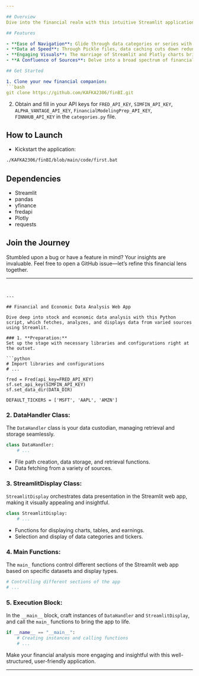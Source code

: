 ```yaml
---

## Overview
Dive into the financial realm with this intuitive Streamlit application, your gateway to a wealth of economic and stock market data. With data right from the reputable FRED database and stock market indexes, it’s more than just numbers—it’s the pulse of the financial market at your fingertips.

## Features

- **Ease of Navigation**: Glide through data categories or series with a streamlined sidebar, making your exploration intuitive.
- **Data at Speed**: Through Pickle files, data caching cuts down redundant API calls, ensuring a swift response and reduced loading times.
- **Engaging Visuals**: The marriage of Streamlit and Plotly charts brings forth interactive visualizations, turning data into insights you can almost touch.
- **A Confluence of Sources**: Delve into a broad spectrum of financial data, thanks to integration with Yahoo Finance, FRED, SimFin, and Finnhub.

## Get Started

1. Clone your new financial companion:
```bash
git clone https://github.com/KAFKA2306/finBI.git
```
2. Obtain and fill in your API keys for `FRED_API_KEY`, `SIMFIN_API_KEY`, `ALPHA_VANTAGE_API_KEY`, `FinancialModelingPrep_API_KEY`, `FINNHUB_API_KEY` in the `categories.py` file.

## How to Launch

- Kickstart the application:
```bash
./KAFKA2306/finBI/blob/main/code/first.bat
```

## Dependencies

- Streamlit
- pandas
- yfinance
- fredapi
- Plotly
- requests

## Join the Journey

Stumbled upon a bug or have a feature in mind? Your insights are invaluable. Feel free to open a GitHub issue—let’s refine this financial lens together.

---
```


---

## Financial and Economic Data Analysis Web App

Dive deep into stock and economic data analysis with this Python script, which fetches, analyzes, and displays data from varied sources using Streamlit.

### 1. **Preparation:**
Set up the stage with necessary libraries and configurations right at the outset.

```python
# Import libraries and configurations
# ...

fred = Fred(api_key=FRED_API_KEY)
sf.set_api_key(SIMFIN_API_KEY)
sf.set_data_dir(DATA_DIR)

DEFAULT_TICKERS = ['MSFT', 'AAPL', 'AMZN']
```

### 2. **DataHandler Class:**
The `DataHandler` class is your data custodian, managing retrieval and storage seamlessly.

```python
class DataHandler:
    # ...
```

- File path creation, data storage, and retrieval functions.
- Data fetching from a variety of sources.

### 3. **StreamlitDisplay Class:**
`StreamlitDisplay` orchestrates data presentation in the Streamlit web app, making it visually appealing and insightful.

```python
class StreamlitDisplay:
    # ...
```

- Functions for displaying charts, tables, and earnings.
- Selection and display of data categories and tickers.

### 4. **Main Functions:**
The `main_` functions control different sections of the Streamlit web app based on specific datasets and display types.

```python
# Controlling different sections of the app
# ...
```

### 5. **Execution Block:**
In the `__main__` block, craft instances of `DataHandler` and `StreamlitDisplay`, and call the `main_` functions to bring the app to life.

```python
if __name__ == "__main__":
    # Creating instances and calling functions
    # ...
```

Make your financial analysis more engaging and insightful with this well-structured, user-friendly application.

---
